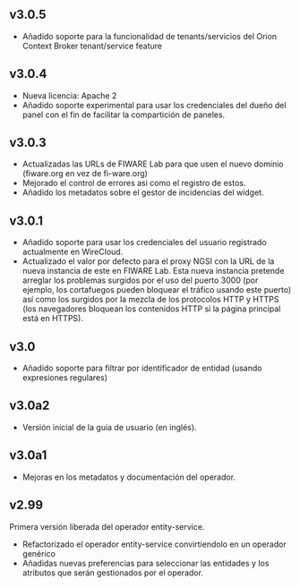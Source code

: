 ## v3.0.5

- Añadido soporte para la funcionalidad de tenants/servicios del Orion Context
  Broker tenant/service feature


## v3.0.4

- Nueva licencia: Apache 2
- Añadido soporte experimental para usar los credenciales del dueño del panel
  con el fin de facilitar la compartición de paneles.


## v3.0.3

- Actualizadas las URLs de FIWARE Lab para que usen el nuevo dominio (fiware.org
  en vez de fi-ware.org)
- Mejorado el control de errores asi como el registro de estos.
- Añadido los metadatos sobre el gestor de incidencias del widget.


## v3.0.1

- Añadido soporte para usar los credenciales del usuario registrado actualmente
  en WireCloud.
- Actualizado el valor por defecto para el proxy NGSI con la URL de la nueva
  instancia de este en FIWARE Lab. Esta nueva instancia pretende arreglar los
  problemas surgidos por el uso del puerto 3000 (por ejemplo, los cortafuegos
  pueden bloquear el tráfico usando este puerto) así como los surgidos por la
  mezcla de los protocolos HTTP y HTTPS (los navegadores bloquean los contenidos
  HTTP si la página principal está en HTTPS).


## v3.0

- Añadido soporte para filtrar por identificador de entidad (usando expresiones regulares)


## v3.0a2

- Versión inicial de la guia de usuario (en inglés).


## v3.0a1

* Mejoras en los metadatos y documentación del operador.


## v2.99

Primera versión liberada del operador entity-service.

* Refactorizado el operador entity-service convirtiendolo en un operador genérico
* Añadidas nuevas preferencias para seleccionar las entidades y los atributos que serán gestionados por el operador.

